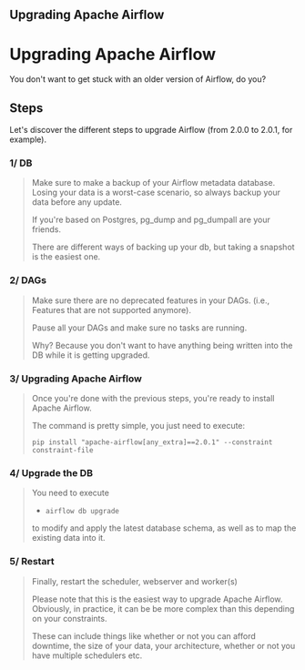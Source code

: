 ## Upgrading Apache Airflow


# Upgrading Apache Airflow

You don't want to get stuck with an older version of Airflow, do you?

## Steps
Let's discover the different steps to upgrade Airflow (from 2.0.0 to 2.0.1, for example).

### 1/ DB
> Make sure to make a backup of your Airflow metadata database. Losing your data is a worst-case scenario, so always backup your data before any update.  
> 
> If you're based on Postgres, pg_dump and pg_dumpall are your friends.  
> 
> There are different ways of backing up your db, but taking a snapshot is the easiest one.   

### 2/ DAGs
> Make sure there are no deprecated features in your DAGs. (i.e., Features that are not supported anymore).  
> 
> Pause all your DAGs and make sure no tasks are running.  
> 
>  Why? Because you don't want to have anything being written into the DB while it is getting upgraded.  

### 3/ Upgrading Apache Airflow
> Once you're done with the previous steps, you're ready to install Apache Airflow.  
> 
> The command is pretty simple, you just need to execute:  
> 
> `pip install "apache-airflow[any_extra]==2.0.1" --constraint constraint-file`  

### 4/ Upgrade the DB
> You need to execute  
>  - `airflow db upgrade`  
> 
> to modify and apply the latest database schema, as well as to map the existing data into it.

### 5/ Restart  
> Finally, restart the scheduler, webserver and worker(s)
> 
> Please note that this is the easiest way to upgrade Apache Airflow. Obviously, in practice, it can be be more complex than this depending on your constraints.
> 
> These can include things like whether or not you can afford downtime, the size of your data, your architecture, whether or not you have multiple schedulers etc.